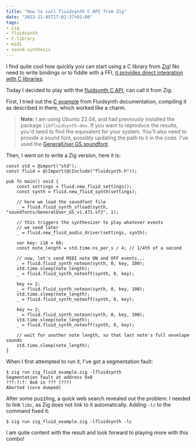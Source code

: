 ```yaml
---
title: "How to call fluidsynth C API from Zig"
date: "2023-11-05T17:02:37+01:00"
tags:
- zig
- fluidsynth
- C-library
- midi
- sound-synthesis
---
```

I find quite cool how quickly you can start using a C library from
[Zig](https://ziglang.org/)! No need to write bindings or to fiddle with a FFI,
[it provides direct integration with C
libraries](https://ziglang.org/learn/overview/#integration-with-c-libraries-without-ffibindings).

Today I decided to play with the [fluidsynth C
API](https://www.fluidsynth.org/api/index.html), can call it from Zig.

First, I tried out the [C
example](https://www.fluidsynth.org/api/example_8c-example.html) from
Fluidsynth documentation, compiling it as described in there, which worked like
a charm.

> **Note:** I am using Ubuntu 22.04, and had previously installed the package
> `libfluidsynth-dev`. If you want to reproduce the results, you'd need to find
> the equivalent for your system. You'll also need to provide a sound font,
> possibly updating the path to it in the code. I've used the [GeneralUser GS
> soundfont](https://schristiancollins.com/generaluser.php).

Then, I went on to write a Zig version, here it is:

```zig
const std = @import("std");
const fluid = @cImport(@cInclude("fluidsynth.h"));

pub fn main() void {
    const settings = fluid.new_fluid_settings();
    const synth = fluid.new_fluid_synth(settings);

    // here we load the soundfont file
    _ = fluid.fluid_synth_sfload(synth, "soundfonts/GeneralUser_GS_v1.471.sf2", 1);

    // this triggers the synthesizer to play whatever events
    // we send later
    _ = fluid.new_fluid_audio_driver(settings, synth);

    var key: i16 = 60;
    const note_length = std.time.ns_per_s / 4; // 1/4th of a second

    // now, let's send MIDI note ON and OFF events...
    _ = fluid.fluid_synth_noteon(synth, 0, key, 100);
    std.time.sleep(note_length);
    _ = fluid.fluid_synth_noteoff(synth, 0, key);

    key += 2;
    _ = fluid.fluid_synth_noteon(synth, 0, key, 100);
    std.time.sleep(note_length);
    _ = fluid.fluid_synth_noteoff(synth, 0, key);

    key += 2;
    _ = fluid.fluid_synth_noteon(synth, 0, key, 100);
    std.time.sleep(note_length);
    _ = fluid.fluid_synth_noteoff(synth, 0, key);

    // wait for another note length, so that last note's full envelope sounds
    std.time.sleep(note_length);
}
```

When I first attempted to run it, I've got a segmentation fault:

```shell
$ zig run zig_fluid_example.zig -lfluidsynth 
Segmentation fault at address 0x0
???:?:?: 0x0 in ??? (???)
Aborted (core dumped)
```

After some puzzling, a quick web search revealed out the problem: I needed to
link `libc`, as Zig does not link to it automatically. Adding `-lc` to the
command fixed it:

```shell
$ zig run zig_fluid_example.zig -lfluidsynth -lc
```

I am quite content with the result and look forward to playing more with this combo!

